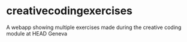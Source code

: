 # creativecodingexercises
A webapp showing multiple exercises made during the creative coding module at HEAD Geneva
